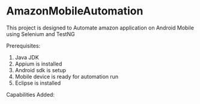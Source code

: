 # AmazonMobileAutomation

This project is designed to Automate amazon application on Android Mobile using Selenium and TestNG

Prerequisites:
1. Java JDK 
2. Appium is installed
3. Android sdk is setup
4. Mobile device is ready for automation run
5. Eclipse is installed 

Capabilities Added:

